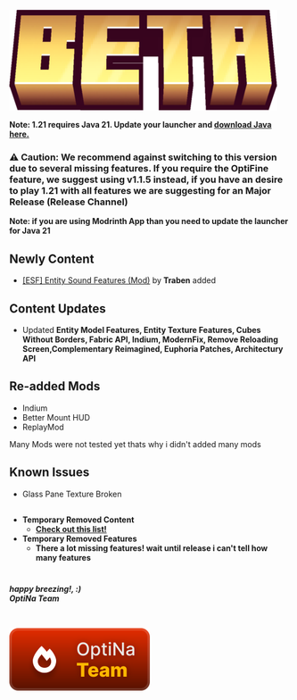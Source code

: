 ![Update Logo](https://github.com/OptiNa-Team/OptiNa-Reborn/blob/main/update_banners/beta.png?raw=true)


**Note: 1.21 requires Java 21. Update your launcher and [download Java here.](https://www.oracle.com/in/java/technologies/downloads/)**

### ⚠️ Caution: **We recommend against switching to this version due to several missing features. If you require the OptiFine feature, we suggest using v1.1.5 instead, if you have an desire to play 1.21 with all features we are suggesting for an Major Release (Release Channel)**



**Note: if you are using Modrinth App than you need to update the launcher for Java 21**

## Newly Content
- [[ESF] Entity Sound Features (Mod)](https://modrinth.com/mod/esf) by **Traben** added

## Content Updates
- Updated **Entity Model Features, Entity Texture Features, Cubes Without Borders, Fabric API, Indium, ModernFix, Remove Reloading Screen,Complementary Reimagined, Euphoria Patches, Architectury API**

## Re-added Mods
- Indium
- Better Mount HUD
- ReplayMod

Many Mods were not tested yet thats why i didn't added many mods

## Known Issues
- Glass Pane Texture Broken

##
- **Temporary Removed Content**
    - **[Check out this list!](https://github.com/OptiNa-Team/OptiNa-Reborn/issues/8)**
- **Temporary Removed Features**
    - **There a lot missing features! wait until release i can't tell how many features**



#
***happy breezing!, :)*** <br>
***OptiNa Team***

<br>

![OptiNa Team](https://raw.githubusercontent.com/NotAGanesh/OptiNa-Team/c834c07242f36d99bc07b4e6b1219cd71d7470e0/badges/cozy.svg)
